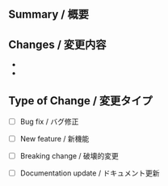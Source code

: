 ## Summary / 概要

<!-- Brief description of what this PR does / 何を変更したか簡潔に -->

## Changes / 変更内容

- 
- 

## Type of Change / 変更タイプ

- [ ] Bug fix / バグ修正
- [ ] New feature / 新機能
- [ ] Breaking change / 破壊的変更
- [ ] Documentation update / ドキュメント更新

